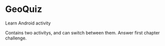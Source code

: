 GeoQuiz
=======

Learn Android activity

Contains two activitys, and can switch between them.
Answer<Android Programming: The Big Nerd Ranch Guide>  first chapter challenge.
